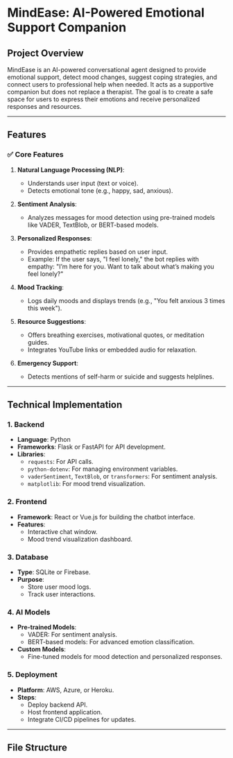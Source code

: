 
# MindEase: AI-Powered Emotional Support Companion

## Project Overview
MindEase is an AI-powered conversational agent designed to provide emotional support, detect mood changes, suggest coping strategies, and connect users to professional help when needed. It acts as a supportive companion but does not replace a therapist. The goal is to create a safe space for users to express their emotions and receive personalized responses and resources.

---

## Features

### ✅ Core Features
1. **Natural Language Processing (NLP)**:
   - Understands user input (text or voice).
   - Detects emotional tone (e.g., happy, sad, anxious).

2. **Sentiment Analysis**:
   - Analyzes messages for mood detection using pre-trained models like VADER, TextBlob, or BERT-based models.

3. **Personalized Responses**:
   - Provides empathetic replies based on user input.
   - Example: If the user says, "I feel lonely," the bot replies with empathy: "I’m here for you. Want to talk about what’s making you feel lonely?"

4. **Mood Tracking**:
   - Logs daily moods and displays trends (e.g., "You felt anxious 3 times this week").

5. **Resource Suggestions**:
   - Offers breathing exercises, motivational quotes, or meditation guides.
   - Integrates YouTube links or embedded audio for relaxation.

6. **Emergency Support**:
   - Detects mentions of self-harm or suicide and suggests helplines.

---

## Technical Implementation

### 1. **Backend**
- **Language**: Python
- **Frameworks**: Flask or FastAPI for API development.
- **Libraries**:
  - `requests`: For API calls.
  - `python-dotenv`: For managing environment variables.
  - `vaderSentiment`, `TextBlob`, or `transformers`: For sentiment analysis.
  - `matplotlib`: For mood trend visualization.

### 2. **Frontend**
- **Framework**: React or Vue.js for building the chatbot interface.
- **Features**:
  - Interactive chat window.
  - Mood trend visualization dashboard.

### 3. **Database**
- **Type**: SQLite or Firebase.
- **Purpose**:
  - Store user mood logs.
  - Track user interactions.

### 4. **AI Models**
- **Pre-trained Models**:
  - VADER: For sentiment analysis.
  - BERT-based models: For advanced emotion classification.
- **Custom Models**:
  - Fine-tuned models for mood detection and personalized responses.

### 5. **Deployment**
- **Platform**: AWS, Azure, or Heroku.
- **Steps**:
  - Deploy backend API.
  - Host frontend application.
  - Integrate CI/CD pipelines for updates.

---

## File Structure